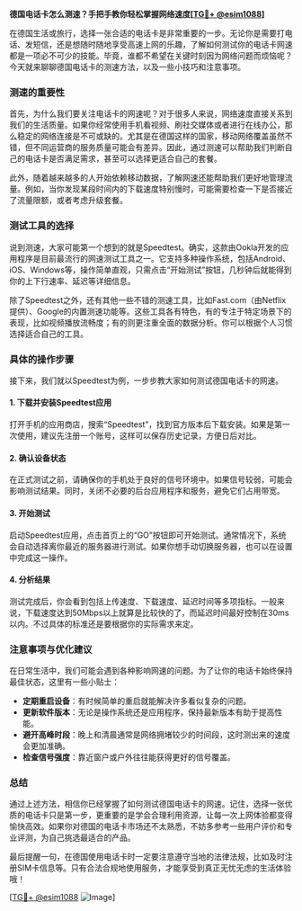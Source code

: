 **德国电话卡怎么测速？手把手教你轻松掌握网络速度[[TG💪+ @esim1088](https://t.me/s/esim1088)]**

在德国生活或旅行，选择一张合适的电话卡是非常重要的一步。无论你是需要打电话、发短信，还是想随时随地享受高速上网的乐趣，了解如何测试你的电话卡网速都是一项必不可少的技能。毕竟，谁都不希望在关键时刻因为网络问题而烦恼呢？今天就来聊聊德国电话卡的测速方法，以及一些小技巧和注意事项。

### 测速的重要性

首先，为什么我们要关注电话卡的网速呢？对于很多人来说，网络速度直接关系到我们的生活质量。如果你经常使用手机看视频、刷社交媒体或者进行在线办公，那么稳定的网络连接是不可或缺的。尤其是在德国这样的国家，移动网络覆盖虽然不错，但不同运营商的服务质量可能会有差异。因此，通过测速可以帮助我们判断自己的电话卡是否满足需求，甚至可以选择更适合自己的套餐。

此外，随着越来越多的人开始依赖移动数据，了解网速还能帮助我们更好地管理流量。例如，当你发现某段时间内的下载速度特别慢时，可能需要检查一下是否接近了流量限额，或者考虑升级套餐。

### 测试工具的选择

说到测速，大家可能第一个想到的就是Speedtest。确实，这款由Ookla开发的应用程序是目前最流行的网速测试工具之一。它支持多种操作系统，包括Android、iOS、Windows等，操作简单直观，只需点击“开始测试”按钮，几秒钟后就能得到你的上下行速率、延迟等详细信息。

除了Speedtest之外，还有其他一些不错的测速工具，比如Fast.com（由Netflix提供）、Google的内置测速功能等。这些工具各有特色，有的专注于特定场景下的表现，比如视频播放流畅度；有的则更注重全面的数据分析。你可以根据个人习惯选择适合自己的工具。

### 具体的操作步骤

接下来，我们就以Speedtest为例，一步步教大家如何测试德国电话卡的网速。

#### 1. 下载并安装Speedtest应用

打开手机的应用商店，搜索“Speedtest”，找到官方版本后下载安装。如果是第一次使用，建议先注册一个账号，这样可以保存历史记录，方便日后对比。

#### 2. 确认设备状态

在正式测试之前，请确保你的手机处于良好的信号环境中。如果信号较弱，可能会影响测试结果。同时，关闭不必要的后台应用程序和服务，避免它们占用带宽。

#### 3. 开始测试

启动Speedtest应用，点击首页上的“GO”按钮即可开始测试。通常情况下，系统会自动选择离你最近的服务器进行测试。如果你想手动切换服务器，也可以在设置中完成这一操作。

#### 4. 分析结果

测试完成后，你会看到包括上传速度、下载速度、延迟时间等多项指标。一般来说，下载速度达到50Mbps以上就算是比较快的了，而延迟时间最好控制在30ms以内。不过具体的标准还是要根据你的实际需求来定。

### 注意事项与优化建议

在日常生活中，我们可能会遇到各种影响网速的问题。为了让你的电话卡始终保持最佳状态，这里有一些小贴士：

- **定期重启设备**：有时候简单的重启就能解决许多看似复杂的问题。
- **更新软件版本**：无论是操作系统还是应用程序，保持最新版本有助于提高性能。
- **避开高峰时段**：晚上和清晨通常是网络拥堵较少的时间段，这时测出来的速度会更加准确。
- **检查信号强度**：靠近窗户或户外往往能获得更好的信号覆盖。

### 总结

通过上述方法，相信你已经掌握了如何测试德国电话卡的网速。记住，选择一张优质的电话卡只是第一步，更重要的是学会合理利用资源，让每一次上网体验都变得愉快高效。如果你对德国的电话卡市场还不太熟悉，不妨多参考一些用户评价和专业评测，为自己挑选最适合的产品。

最后提醒一句，在德国使用电话卡时一定要注意遵守当地的法律法规，比如及时注册SIM卡信息等。只有合法合规地使用服务，才能享受到真正无忧无虑的生活体验哦！

[[TG💪+ @esim1088](https://t.me/s/esim1088) ![Image](https://i.postimg.cc/4NQfJmqS/Snipaste-2025-05-13-00-14-12.png)]